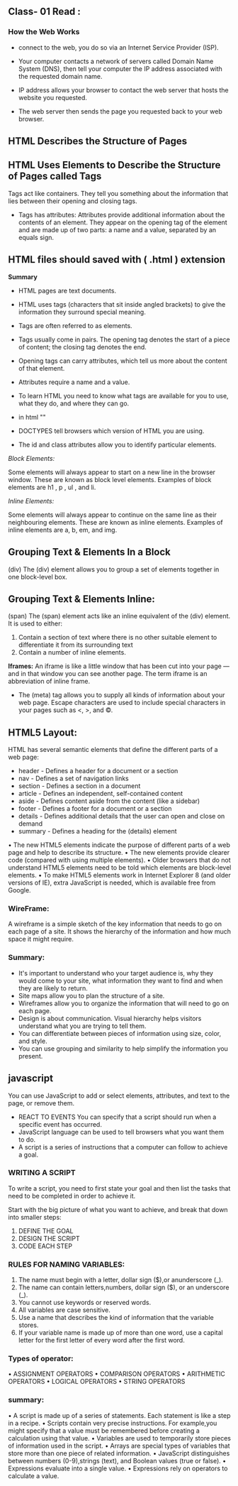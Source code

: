 ## Class- 01 Read :
### How the Web Works

- connect to the web, you do so via an Internet Service Provider (ISP).
- Your computer contacts a network of servers called Domain Name System (DNS), then tell your computer the IP address associated with the requested domain name.

- IP address allows your browser to contact the web server that hosts the website you requested.

- The web server then sends the page you requested back to your web browser.


## HTML Describes the Structure of Pages


## HTML Uses Elements to Describe the Structure of Pages called Tags 

Tags act like containers.
 They tell you something about the information that lies between their opening and closing tags.
- Tags has attributes: 
Attributes provide additional information about the contents of an element. They appear on the opening tag of the element and are made up of two parts: a name and a value, separated by an equals sign.


## HTML files should saved with ( .html ) extension

**Summary**
-	HTML pages are text documents.
-	HTML uses tags (characters that sit inside angled brackets) to give the information they surround special meaning.
-	Tags are often referred to as elements.
-	Tags usually come in pairs. The opening tag denotes the start of a piece of content; the closing tag denotes the end.
-	Opening tags can carry attributes, which tell us more about the content of that element.
-	Attributes require a name and a value.
-	To learn HTML you need to know what tags are available for you to use, what they do, and where they can go.

- in html "<!-- comment goes here -->"
- DOCTYPES tell browsers which version of HTML you are using.
 - The id and class attributes allow you to identify particular elements.

*Block Elements:*

Some elements will always appear to start on a new line in the browser window. These are known as block level elements.
Examples of block elements are
h1 , p ,  ul , and li.

*Inline Elements:*

Some elements will always appear to continue on the same line as their neighbouring elements. These are known as inline elements.
Examples of inline elements are
a, b, em, and img.

## Grouping Text & Elements In a Block
(div)
The (div) element allows you to group a set of elements together in one block-level box.


## Grouping Text & Elements Inline:
(span) 
The (span) element acts like an inline equivalent of the (div) element. It is used to either:
1. Contain a section of text where there is no other suitable element to differentiate it from its surrounding text
2. Contain a number of inline elements.

**Iframes:**
An iframe is like a little window that has been cut into your page — and in that window you can see another page. The term iframe is an abbreviation of inline frame.


- The (meta) tag allows you to supply all kinds of information about your web page.
Escape characters are used to include special characters in your pages such as <, >, and ©.


## HTML5 Layout:
HTML has several semantic elements that define the different parts of a web page:
-	header - Defines a header for a document or a section
-	nav - Defines a set of navigation links
-	section - Defines a section in a document
-	article - Defines an independent, self-contained content
-	aside - Defines content aside from the content (like a sidebar)
-	footer - Defines a footer for a document or a section
-	details - Defines additional details that the user can open and close on demand
-	summary - Defines a heading for the (details) element

•	The new HTML5 elements indicate the purpose of different parts of a web page and help to describe its structure.
•	 The new elements provide clearer code (compared with using multiple
elements).
•	 Older browsers that do not understand HTML5 elements need to be told which elements are block-level elements.
•	To make HTML5 elements work in Internet Explorer 8 (and older versions of IE), extra JavaScript is needed, which is available free from Google.

### WireFrame:
A wireframe is a simple sketch of the key information that needs to go on each page of a site. It shows the hierarchy of the information and how much space it might require.

### Summary:
-	It's important to understand who your target audience is, why they would come to your site, what information they want to find and when they are likely to return.
-	 Site maps allow you to plan the structure of a site.
-	 Wireframes allow you to organize the information that will need to go on each page.
-	 Design is about communication. Visual hierarchy helps visitors understand what you are trying to tell them.
-	 You can differentiate between pieces of information using size, color, and style.
-	 You can use grouping and similarity to help simplify the information you present.


## javascript
You can use JavaScript to add or select elements, attributes, and text to the page, or remove them.
- REACT TO EVENTS You can specify that a script should run when a specific event has occurred.
- JavaScript language can be used to tell browsers what you want them to do.
- A script is a series of instructions that a computer can follow to achieve a goal.
### WRITING A SCRIPT

 To write a script, you need to first state your goal and then list the tasks that need to be completed in order to achieve it.

Start with the big picture of what you want to achieve, and break that down into smaller steps:
1. DEFINE THE GOAL 
2. DESIGN THE SCRIPT 
3. CODE EACH STEP

### RULES FOR NAMING VARIABLES:
1.	The name must begin with a letter, dollar sign ($),or anunderscore (_).
2.	The name can contain letters,numbers, dollar sign ($), or an underscore (_).
3.	You cannot use keywords or reserved words.
4.	All variables are case sensitive.
5.	Use a name that describes the kind of information that the variable stores.
6.	If your variable name is made up of more than one word, use a capital letter for the first letter of every word after the first word.

### Types of operator:
•	ASSIGNMENT OPERATORS
•	COMPARISON OPERATORS
•	ARITHMETIC OPERATORS
•	LOGICAL OPERATORS
•	STRING OPERATORS

### summary:
•	A script is made up of a series of statements. Each statement is like a step in a recipe.
•	Scripts contain very precise instructions. For example,you might specify that a value must be remembered before creating a calculation using that value.
•	Variables are used to temporarily store pieces of information used in the script.
•	Arrays are special types of variables that store more than one piece of related information.
•	JavaScript distinguishes between numbers (0-9),strings (text), and Boolean values (true or false).
•	Expressions evaluate into a single value.
•	Expressions rely on operators to calculate a value.





